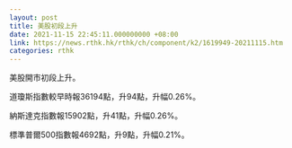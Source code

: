 ```yaml
---
layout: post
title: 美股初段上升
date: 2021-11-15 22:45:11.000000000 +08:00
link: https://news.rthk.hk/rthk/ch/component/k2/1619949-20211115.htm
categories: rthk
---
```


美股開市初段上升。

道瓊斯指數較早時報36194點，升94點，升幅0.26%。

納斯達克指數報15902點，升41點，升幅0.26%。

標準普爾500指數報4692點，升9點，升幅0.21%。
